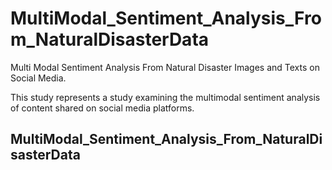 # MultiModal_Sentiment_Analysis_From_NaturalDisasterData
 Multi Modal Sentiment Analysis From Natural Disaster Images and Texts on Social Media.

This study represents a study examining the multimodal sentiment analysis of content shared on social media platforms.

## MultiModal_Sentiment_Analysis_From_NaturalDisasterData
